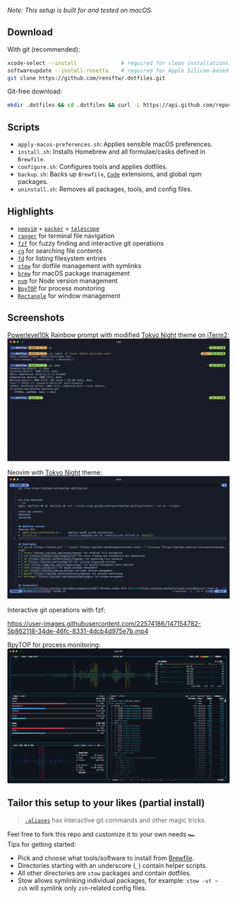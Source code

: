 _Note: This setup is built for and tested on macOS._


## Download
With git (recommended):
```sh
xcode-select --install              # required for clean installations, because macOS is not shipped with git
softwareupdate --install-rosetta    # required for Apple Silicon-based machines
git clone https://github.com/rensftw/.dotfiles.git
```


Git-free download:
```sh
mkdir .dotfiles && cd .dotfiles && curl -L https://api.github.com/repos/rensftw/.dotfiles/tarball | tar xz --strip=1
```


## Scripts
* `apply-macos-preferences.sh`:     Applies sensible macOS preferences.
* `install.sh`:                     Installs Homebrew and all formulae/casks defined in `Brewfile`.
* `configure.sh`:                   Configures tools and applies dotfiles.
* `backup.sh`:                      Backs up `Brewfile`, [`Code`](https://code.visualstudio.com/) extensions, and global npm packages.
* `uninstall.sh`:                   Removes all packages, tools, and config files.


## Highlights
* [`neovim`](https://neovim.io/) + [`packer`](https://github.com/wbthomason/packer.nvim) + [`telescope`](https://github.com/nvim-telescope/telescope.nvim)
* [`ranger`](https://github.com/ranger/ranger) for terminal file navigation
* [`fzf`](https://github.com/junegunn/fzf) for fuzzy finding and interactive git operations
* [`rg`](https://github.com/BurntSushi/ripgrep) for searching file contents
* [`fd`](https://github.com/sharkdp/fd) for listing filesystem entries
* [`stow`](https://www.gnu.org/software/stow/) for dotfile management with symlinks
* [`brew`](https://brew.sh/) for macOS package management
* [`nvm`](https://github.com/nvm-sh/nvm) for Node version management
* [`BpyTOP`](https://github.com/aristocratos/bpytop) for process monitoring
* [`Rectangle`](https://github.com/rxhanson/Rectangle) for window management


## Screenshots
[Powerlevel10k](https://github.com/romkatv/powerlevel10k/) Rainbow prompt with modified [Tokyo Night](https://github.com/folke/tokyonight.nvim) theme on [iTerm2](https://iterm2.com/):
![Powerlevel10k Rainbow prompt with modified Tokyo Night theme on iTerm2](https://raw.githubusercontent.com/rensftw/.dotfiles-media/main/iterm-with-modified-tokyonight-theme.png)


Neovim with [Tokyo Night](https://github.com/folke/tokyonight.nvim) theme:
![Neovim with Tokyo Night theme](https://raw.githubusercontent.com/rensftw/.dotfiles-media/main/neovim-with-tokyonight-theme.png)


Interactive git operations with fzf:

https://user-images.githubusercontent.com/22574186/147154782-5b862118-34de-46fc-8331-4dcb4d975e7b.mp4


BpyTOP for process monitoring:
![BpyTOP for process monitoring](https://raw.githubusercontent.com/rensftw/.dotfiles-media/main/bpytop-process-manager.png)


## Tailor this setup to your likes (partial install)
> [`.aliases`](./system/.aliases) has interactive git commands and other magic tricks.

Feel free to fork this repo and customize it to your own needs 🏎   
Tips for getting started:  
* Pick and choose what tools/software to install from [Brewfile](./_homebrew/Brewfile).
* Directories starting with an underscore (`_`) contain helper scripts.
* All other directories are `stow` packages and contain dotfiles.
* Stow allows symlinking individual packages, for example: `stow -vt ~ zsh` will symlink only `zsh`-related config files.

